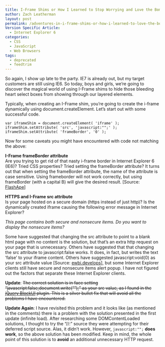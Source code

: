 ```yaml
---
title: I-Frame Shims or How I Learned to Stop Worrying and Love the Bomb
author: Zach Leatherman
layout: post
permalink: /adventures-in-i-frame-shims-or-how-i-learned-to-love-the-bomb/
Version Specific Article:
  - Internet Explorer 6
categories:
  - CSS
  - JavaScript
  - Web Browsers
tags:
  - deprecated
  - feedtrim
---
```


So again, I show up late to the party. IE7 is already out, but my target customers are still using IE6. So today, boys and girls, we’re going to discover the magical world of using I-Frame shims to hide those bleeding heart select boxes from showing through our layered elements.

Typically, when creating an I-Frame shim, you’re going to create the i-frame dynamically using document.createElement. Let’s start out with some successful code.

    var iframeShim = document.createElement( 'iframe' );
    iframeShim.setAttribute( 'src', 'javascript:"";' );
    iframeShim.setAttribute( 'frameBorder', '0' );

Now for some caveats you might have encountered with code not matching the above:

**I-Frame frameBorder attribute**  
Are you trying to get rid of that nasty i-frame border in Internet Explorer 6 (IE6)? Tried CSS properties? Tried setting the frameBorder attribute? It turns out that when setting the frameBorder attribute, the name of the attribute is case sensitive. Using frameborder will not work correctly, but using frameBorder (with a capital B) will give the desired result. [Source: [FlashApe][1]]

 [1]: http://www.visible-form.com/blog/createelement-and-events-and-iframe-borders/

**HTTPS and I-Frame src attribute**  
Is your page hosted on a secure domain (https instead of just http)? Is the dynamically created iframe causing the following error message in Internet Explorer?

*This page contains both secure and nonsecure items. Do you want to display the nonsecure items?*

Some have suggested that changing the src attribute to point to a blank html page with no content is the solution, but that’s an extra http request on your page that is unnecessary. Others have suggested that that changing the src attribute to javascript:false works. It does, in fact, but writes the text ‘false’ to your iframe content. Others have suggested javascript:void(0) as your src attribute value [Source: [ewbi.develops][2]], but some Internet Explorer clients still have secure and nonsecure items alert popup. I have not figured out the factors that separate these Internet Explorer clients. 

 [2]: http://ewbi.blogs.com/develops/2004/07/ie_iframe_and_h.html

**Update**: ~~The correct solution is in face setting “javascript:false;document.write(“”);” as your src value, as I found in the [jQuery BlockUI][3] plugin. This is a silver bullet fix that will avoid all the problems I have encountered.~~

 [3]: http://malsup.com/jquery/block/

**Update Again**: I have revisited this problem and it looks like (as mentioned in the comments) there is a problem with the solution presented in the first update (infinite load). After researching some DOMContentLoaded solutions, I thought to try the “//:” source they were attempting for their deferred script source. Alas, it didn’t work. However, `javascript:"";` **does work**, so the above solution has been modified. Keep in mind, the whole point of this solution is to **avoid** an additional unnecessary HTTP request.
